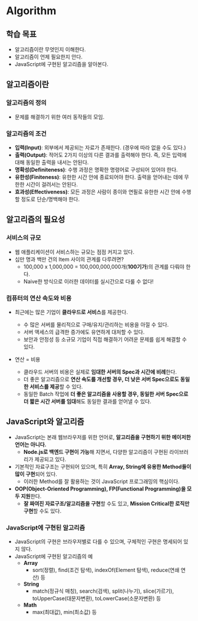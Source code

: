 # Algorithm

## 학습 목표

- 알고리즘이란 무엇인지 이해한다.
- 알고리즘이 언제 필요한지 안다.
- JavaScript에 구현된 알고리즘을 알아본다.

## 알고리즘이란

### 알고리즘의 정의

- 문제를 해결하기 위한 여러 동작들의 모임.

### 알고리즘의 조건

- **입력(Input)**: 외부에서 제공되는 자료가 존재한다. (경우에 따라 없을 수도 있다.)
- **출력(Output)**: 적어도 2가지 이상의 다른 결과를 출력해야 한다. 즉, 모든 입력에 대해 동일한 출력을 내서는 안된다.
- **명확성(Definiteness)**: 수행 과정은 명확한 명령어로 구성되어 있어야 한다.
- **유한성(Finiteness)**: 유한한 시간 안에 종료되어야 한다. 출력을 얻어내는 데에 무한한 시간이 걸려서는 안된다.
- **효과성(Effectiveness)**: 모든 과정은 사람이 종이와 연필로 유한한 시간 안에 수행할 정도로 단순/명백해야 한다.

## 알고리즘의 필요성

### 서비스의 규모

- 웹 애플리케이션이 서비스하는 규모는 점점 커지고 있다.
- 십만 명과 백만 건의 Item 사이의 관계를 다루려면?
  - 100,000 x 1,000,000 = 100,000,000,000개(**100기가**)의 관계를 다뤄야 한다.
  - Naive한 방식으로 이러한 데이터를 실시간으로 다룰 수 없다!

### 컴퓨터의 연산 속도와 비용

- 최근에는 많은 기업이 **클라우드로 서비스**를 제공한다.
  - 수 많은 서버를 물리적으로 구매/유지/관리하는 비용을 아낄 수 있다.
  - 서버 액세스의 급격한 증가에도 유연하게 대처할 수 있다.
  - 보안과 안정성 등 소규모 기업이 직접 해결하기 어려운 문제를 쉽게 해결할 수 있다.

- 연산 = 비용
  - 클라우드 서버의 비용은 실제로 **임대한 서버의 Spec과 시간에 비례**한다.
  - 더 좋은 알고리즘으로 **연산 속도를 개선할 경우, 더 낮은 서버 Spec으로도 동일한 서비스를 제공**할 수 있다.
  - 동일한 Batch 작업에 **더 좋은 알고리즘을 사용할 경우, 동일한 서버 Spec으로 더 짧은 시간 서버를 임대**해도 동일한 결과를 얻어낼 수 있다.

## JavaScript와 알고리즘

- JavaScript는 본래 웹브라우저를 위한 언어로, **알고리즘을 구현하기 위한 메이저한 언어는 아니다.**
  - **Node.js로 백엔드 구현이 가능**해 지면서, 다양한 알고리즘이 구현된 라이브러리가 제공되고 있다.
- 기본적인 자료구조는 구현되어 있으며, 특히 **Array, String에 유용한 Method들이 많이 구현**되어 있다.
  - 이러한 Method를 잘 활용하는 것이 JavaScript 프로그래밍의 핵심이다.
- **OOP(Object-Oriented Programming), FP(Functional Programming)을 모두 지원**한다.
  - **잘 짜여진 자료구조/알고리즘을 구현**할 수도 있고, **Mission Critical한 로직만 구현**할 수도 있다.

### JavaScript에 구현된 알고리즘

- JavaScript의 구현은 브라우저별로 다를 수 있으며, 구체적인 구현은 명세되어 있지 않다.
- JavaScript에 구현된 알고리즘의 예
  - **Array**
    - sort(정렬), find(조건 탐색), indexOf(Element 탐색), reduce(연쇄 연산) 등
  - **String**
    - match(정규식 매칭), search(검색), split(나누기), slice(가르기), toUpperCase(대문자변환), toLowerCase(소문자변환) 등
  - **Math**
    - max(최대값), min(최소값) 등
